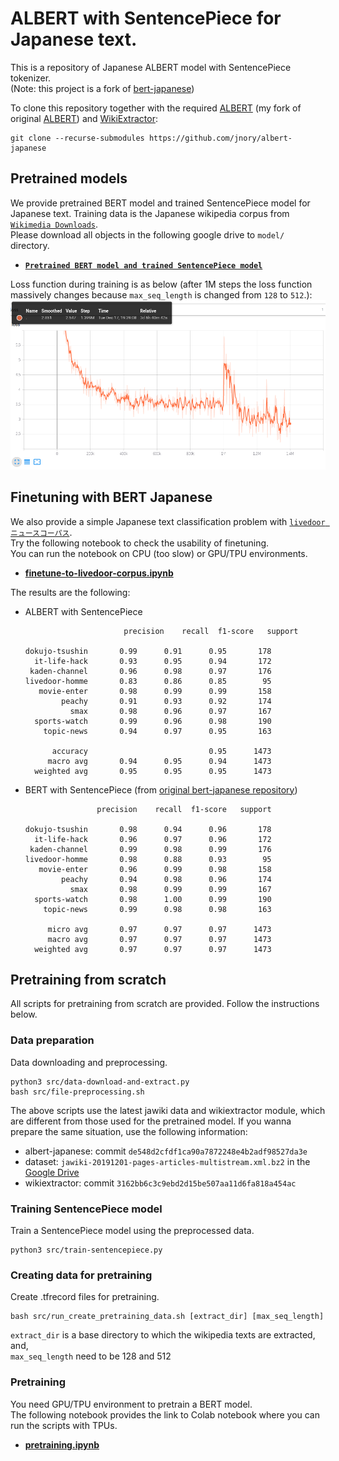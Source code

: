 # ALBERT with SentencePiece for Japanese text.
This is a repository of Japanese ALBERT model with SentencePiece tokenizer.  
(Note: this project is a fork of [bert-japanese](https://github.com/yoheikikuta/bert-japanese))

To clone this repository together with the required
[ALBERT](https://github.com/jnory/ALBERT) (my fork of original [ALBERT](https://github.com/google-research/ALBERT)) and 
[WikiExtractor](https://github.com/attardi/wikiextractor):

    git clone --recurse-submodules https://github.com/jnory/albert-japanese

## Pretrained models
We provide pretrained BERT model and trained SentencePiece model for Japanese text.
Training data is the Japanese wikipedia corpus from [`Wikimedia Downloads`](https://dumps.wikimedia.org/).  
Please download all objects in the following google drive to `model/` directory.
- **[`Pretrained BERT model and trained SentencePiece model`](https://drive.google.com/drive/folders/1qvVrG4u8F94694zSExj8gWWoiAqyAlC2?usp=sharing)** 

Loss function during training is as below (after 1M steps the loss function massively changes because `max_seq_length` is changed from `128` to `512`.):
![pretraining-loss](pretraining-loss.png)

## Finetuning with BERT Japanese
We also provide a simple Japanese text classification problem with [`livedoor ニュースコーパス`](https://www.rondhuit.com/download.html).  
Try the following notebook to check the usability of finetuning.  
You can run the notebook on CPU (too slow) or GPU/TPU environments.
- **[finetune-to-livedoor-corpus.ipynb](https://github.com/yoheikikuta/bert-japanese/blob/master/notebook/finetune-to-livedoor-corpus.ipynb)**

The results are the following:
- ALBERT with SentencePiece
  ```
                        precision    recall  f1-score   support
  
  dokujo-tsushin       0.99      0.91      0.95       178
    it-life-hack       0.93      0.95      0.94       172
   kaden-channel       0.96      0.98      0.97       176
  livedoor-homme       0.83      0.86      0.85        95
     movie-enter       0.98      0.99      0.99       158
          peachy       0.91      0.93      0.92       174
            smax       0.98      0.96      0.97       167
    sports-watch       0.99      0.96      0.98       190
      topic-news       0.94      0.97      0.95       163
  
        accuracy                           0.95      1473
       macro avg       0.94      0.95      0.94      1473
    weighted avg       0.95      0.95      0.95      1473
  ```
- BERT with SentencePiece (from [original bert-japanese repository](https://github.com/yoheikikuta/bert-japanese#finetuning-with-bert-japanese))
  ```
                  precision    recall  f1-score   support

  dokujo-tsushin       0.98      0.94      0.96       178
    it-life-hack       0.96      0.97      0.96       172
   kaden-channel       0.99      0.98      0.99       176
  livedoor-homme       0.98      0.88      0.93        95
     movie-enter       0.96      0.99      0.98       158
          peachy       0.94      0.98      0.96       174
            smax       0.98      0.99      0.99       167
    sports-watch       0.98      1.00      0.99       190
      topic-news       0.99      0.98      0.98       163

       micro avg       0.97      0.97      0.97      1473
       macro avg       0.97      0.97      0.97      1473
    weighted avg       0.97      0.97      0.97      1473
  ```

## Pretraining from scratch
All scripts for pretraining from scratch are provided.
Follow the instructions below.

### Data preparation
Data downloading and preprocessing.

```
python3 src/data-download-and-extract.py
bash src/file-preprocessing.sh
```

The above scripts use the latest jawiki data and wikiextractor module, which are different from those used for the pretrained model.
If you wanna prepare the same situation, use the following information:

- albert-japanese: commit `de548d2cfdf1ca90a7872248e4b2adf98527da3e`
- dataset: `jawiki-20191201-pages-articles-multistream.xml.bz2` in the [Google Drive](https://drive.google.com/drive/folders/1qvVrG4u8F94694zSExj8gWWoiAqyAlC2?usp=sharing)
- wikiextractor: commit `3162bb6c3c9ebd2d15be507aa11d6fa818a454ac`

### Training SentencePiece model
Train a SentencePiece model using the preprocessed data.

```
python3 src/train-sentencepiece.py
```

### Creating data for pretraining
Create .tfrecord files for pretraining.

```
bash src/run_create_pretraining_data.sh [extract_dir] [max_seq_length]
```

`extract_dir` is a base directory to which the wikipedia texts are extracted, and,  
`max_seq_length` need to be 128 and 512

### Pretraining
You need GPU/TPU environment to pretrain a BERT model.  
The following notebook provides the link to Colab notebook where you can run the scripts with TPUs.

- **[pretraining.ipynb](https://github.com/jnory/albert-japanese/blob/master/notebook/pretraining.ipynb)**
